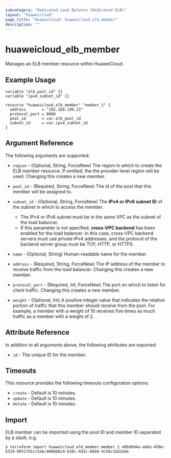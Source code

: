```yaml
---
subcategory: "Dedicated Load Balance (Dedicated ELB)"
layout: "huaweicloud"
page_title: "HuaweiCloud: huaweicloud_elb_member"
description: ""
---
```


# huaweicloud_elb_member

Manages an ELB member resource within HuaweiCloud.

## Example Usage

```hcl
variable "elb_pool_id" {}
variable "ipv4_subnet_id" {}

resource "huaweicloud_elb_member" "member_1" {
  address       = "192.168.199.23"
  protocol_port = 8080
  pool_id       = var.elb_pool_id
  subnet_id     = var.ipv4_subnet_id
}
```

## Argument Reference

The following arguments are supported:

* `region` - (Optional, String, ForceNew) The region in which to create the ELB member resource. If omitted, the the
  provider-level region will be used. Changing this creates a new member.

* `pool_id` - (Required, String, ForceNew) The id of the pool that this member will be assigned to.

* `subnet_id` - (Optional, String, ForceNew) The **IPv4 or IPv6 subnet ID** of the subnet in which to access the member.
  + The IPv4 or IPv6 subnet must be in the same VPC as the subnet of the load balancer.
  + If this parameter is not specified, **cross-VPC backend** has been enabled for the load balancer.
    In this case, cross-VPC backend servers must use private IPv4 addresses,
    and the protocol of the backend server group must be TCP, HTTP, or HTTPS.

* `name` - (Optional, String) Human-readable name for the member.

* `address` - (Required, String, ForceNew) The IP address of the member to receive traffic from the load balancer.
  Changing this creates a new member.

* `protocol_port` - (Required, Int, ForceNew) The port on which to listen for client traffic. Changing this creates a
  new member.

* `weight` - (Optional, Int)  A positive integer value that indicates the relative portion of traffic that this member
  should receive from the pool. For example, a member with a weight of 10 receives five times as much traffic as a
  member with a weight of 2.

## Attribute Reference

In addition to all arguments above, the following attributes are exported:

* `id` - The unique ID for the member.

## Timeouts

This resource provides the following timeouts configuration options:

* `create` - Default is 10 minutes.
* `update` - Default is 10 minutes.
* `delete` - Default is 10 minutes.

## Import

ELB member can be imported using the pool ID and member ID separated by a slash, e.g.

```
$ terraform import huaweicloud_elb_member.member_1 e0bd694a-abbe-450e-b329-0931fd1cc5eb/4086b0c9-b18c-4d1c-b6b8-4c56c3ad2a9e
```

